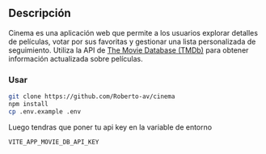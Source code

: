 ## Descripción

Cinema es una aplicación web que permite a los usuarios explorar detalles de películas, votar por sus favoritas y gestionar una lista personalizada de seguimiento. Utiliza la API de [The Movie Database (TMDb)](https://www.themoviedb.org/) para obtener información actualizada sobre películas.

### **Usar**

   ```bash
   git clone https://github.com/Roberto-av/cinema
   npm install
   cp .env.example .env
  ```
Luego tendras que poner tu api key en la variable de entorno
   ```bash
VITE_APP_MOVIE_DB_API_KEY
  ```
